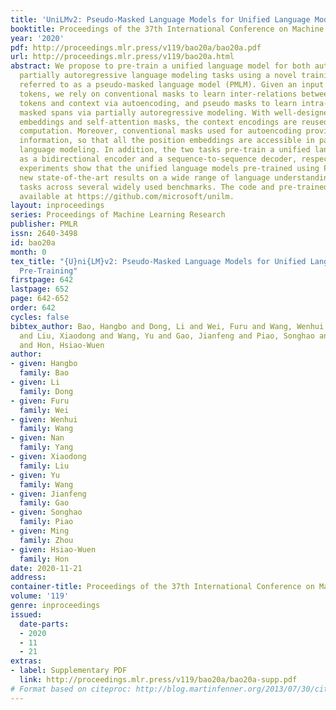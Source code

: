 ```yaml
---
title: 'UniLMv2: Pseudo-Masked Language Models for Unified Language Model Pre-Training'
booktitle: Proceedings of the 37th International Conference on Machine Learning
year: '2020'
pdf: http://proceedings.mlr.press/v119/bao20a/bao20a.pdf
url: http://proceedings.mlr.press/v119/bao20a.html
abstract: We propose to pre-train a unified language model for both autoencoding and
  partially autoregressive language modeling tasks using a novel training procedure,
  referred to as a pseudo-masked language model (PMLM). Given an input text with masked
  tokens, we rely on conventional masks to learn inter-relations between corrupted
  tokens and context via autoencoding, and pseudo masks to learn intra-relations between
  masked spans via partially autoregressive modeling. With well-designed position
  embeddings and self-attention masks, the context encodings are reused to avoid redundant
  computation. Moreover, conventional masks used for autoencoding provide global masking
  information, so that all the position embeddings are accessible in partially autoregressive
  language modeling. In addition, the two tasks pre-train a unified language model
  as a bidirectional encoder and a sequence-to-sequence decoder, respectively. Our
  experiments show that the unified language models pre-trained using PMLM achieve
  new state-of-the-art results on a wide range of language understanding and generation
  tasks across several widely used benchmarks. The code and pre-trained models are
  available at https://github.com/microsoft/unilm.
layout: inproceedings
series: Proceedings of Machine Learning Research
publisher: PMLR
issn: 2640-3498
id: bao20a
month: 0
tex_title: "{U}ni{LM}v2: Pseudo-Masked Language Models for Unified Language Model
  Pre-Training"
firstpage: 642
lastpage: 652
page: 642-652
order: 642
cycles: false
bibtex_author: Bao, Hangbo and Dong, Li and Wei, Furu and Wang, Wenhui and Yang, Nan
  and Liu, Xiaodong and Wang, Yu and Gao, Jianfeng and Piao, Songhao and Zhou, Ming
  and Hon, Hsiao-Wuen
author:
- given: Hangbo
  family: Bao
- given: Li
  family: Dong
- given: Furu
  family: Wei
- given: Wenhui
  family: Wang
- given: Nan
  family: Yang
- given: Xiaodong
  family: Liu
- given: Yu
  family: Wang
- given: Jianfeng
  family: Gao
- given: Songhao
  family: Piao
- given: Ming
  family: Zhou
- given: Hsiao-Wuen
  family: Hon
date: 2020-11-21
address: 
container-title: Proceedings of the 37th International Conference on Machine Learning
volume: '119'
genre: inproceedings
issued:
  date-parts:
  - 2020
  - 11
  - 21
extras:
- label: Supplementary PDF
  link: http://proceedings.mlr.press/v119/bao20a/bao20a-supp.pdf
# Format based on citeproc: http://blog.martinfenner.org/2013/07/30/citeproc-yaml-for-bibliographies/
---
```

